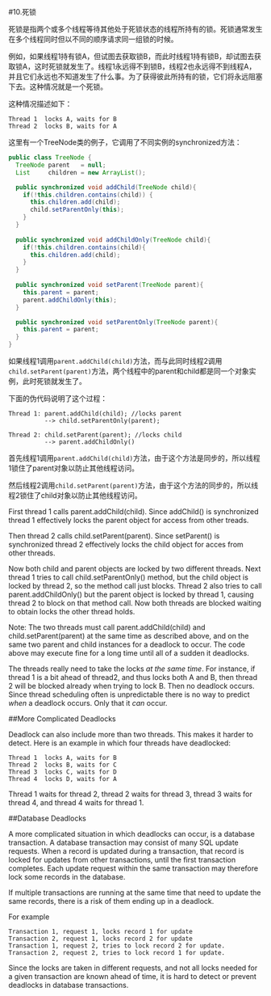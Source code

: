 #10.死锁

死锁是指两个或多个线程等待其他处于死锁状态的线程所持有的锁。死锁通常发生在多个线程同时但以不同的顺序请求同一组锁的时候。

例如，如果线程1持有锁A，但试图去获取锁B，而此时线程1持有锁B，却试图去获取锁A，这时死锁就发生了。线程1永远得不到锁B，线程2也永远得不到线程A，并且它们永远也不知道发生了什么事。为了获得彼此所持有的锁，它们将永远阻塞下去。这种情况就是一个死锁。

这种情况描述如下：

```
Thread 1  locks A, waits for B
Thread 2  locks B, waits for A
```

这里有一个TreeNode类的例子，它调用了不同实例的synchronized方法：

```Java
public class TreeNode {
  TreeNode parent   = null;  
  List     children = new ArrayList();

  public synchronized void addChild(TreeNode child){
    if(!this.children.contains(child)) {
      this.children.add(child);
      child.setParentOnly(this);
    }
  }
  
  public synchronized void addChildOnly(TreeNode child){
    if(!this.children.contains(child){
      this.children.add(child);
    }
  }
  
  public synchronized void setParent(TreeNode parent){
    this.parent = parent;
    parent.addChildOnly(this);
  }

  public synchronized void setParentOnly(TreeNode parent){
    this.parent = parent;
  }
}
```

 如果线程1调用`parent.addChild(child)`方法，而与此同时线程2调用`child.setParent(parent)`方法，两个线程中的parent和child都是同一个对象实例，此时死锁就发生了。

下面的伪代码说明了这个过程：

```
Thread 1: parent.addChild(child); //locks parent
          --> child.setParentOnly(parent);

Thread 2: child.setParent(parent); //locks child
          --> parent.addChildOnly()
```

首先线程1调用`parent.addChild(child)`方法，由于这个方法是同步的，所以线程1锁住了parent对象以防止其他线程访问。

然后线程2调用`child.setParent(parent)`方法，由于这个方法的同步的，所以线程2锁住了child对象以防止其他线程访问。

First thread 1 calls parent.addChild(child). Since addChild() is synchronized thread 1 effectively locks the parent object for access from other treads.

Then thread 2 calls child.setParent(parent). Since setParent() is synchronized thread 2 effectively locks the child object for acces from other threads.

Now both child and parent objects are locked by two different threads. Next thread 1 tries to call child.setParentOnly() method, but the child object is locked by thread 2, so the method call just blocks. Thread 2 also tries to call parent.addChildOnly() but the parent object is locked by thread 1, causing thread 2 to block on that method call. Now both threads are blocked waiting to obtain locks the other thread holds.

Note: The two threads must call parent.addChild(child) and child.setParent(parent) at the same time as described above, and on the same two parent and child instances for a deadlock to occur. The code above may execute fine for a long time until all of a sudden it deadlocks.

The threads really need to take the locks *at the same time*. For instance, if thread 1 is a bit ahead of thread2, and thus locks both A and B, then thread 2 will be blocked already when trying to lock B. Then no deadlock occurs. Since thread scheduling often is unpredictable there is no way to predict *when* a deadlock occurs. Only that it *can* occur.


##More Complicated Deadlocks

Deadlock can also include more than two threads. This makes it harder to detect. Here is an example in which four threads have deadlocked:
```
Thread 1  locks A, waits for B
Thread 2  locks B, waits for C
Thread 3  locks C, waits for D
Thread 4  locks D, waits for A
```
Thread 1 waits for thread 2, thread 2 waits for thread 3, thread 3 waits for thread 4, and thread 4 waits for thread 1.

##Database Deadlocks

A more complicated situation in which deadlocks can occur, is a database transaction. A database transaction may consist of many SQL update requests. When a record is updated during a transaction, that record is locked for updates from other transactions, until the first transaction completes. Each update request within the same transaction may therefore lock some records in the database.

If multiple transactions are running at the same time that need to update the same records, there is a risk of them ending up in a deadlock.

For example

```
Transaction 1, request 1, locks record 1 for update
Transaction 2, request 1, locks record 2 for update
Transaction 1, request 2, tries to lock record 2 for update.
Transaction 2, request 2, tries to lock record 1 for update.
```

Since the locks are taken in different requests, and not all locks needed for a given transaction are known ahead of time, it is hard to detect or prevent deadlocks in database transactions.